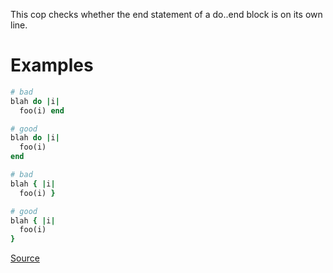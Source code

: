 
This cop checks whether the end statement of a do..end block
is on its own line.

# Examples

```ruby
# bad
blah do |i|
  foo(i) end

# good
blah do |i|
  foo(i)
end

# bad
blah { |i|
  foo(i) }

# good
blah { |i|
  foo(i)
}
```

[Source](http://www.rubydoc.info/gems/rubocop/RuboCop/Cop/Layout/BlockEndNewline)